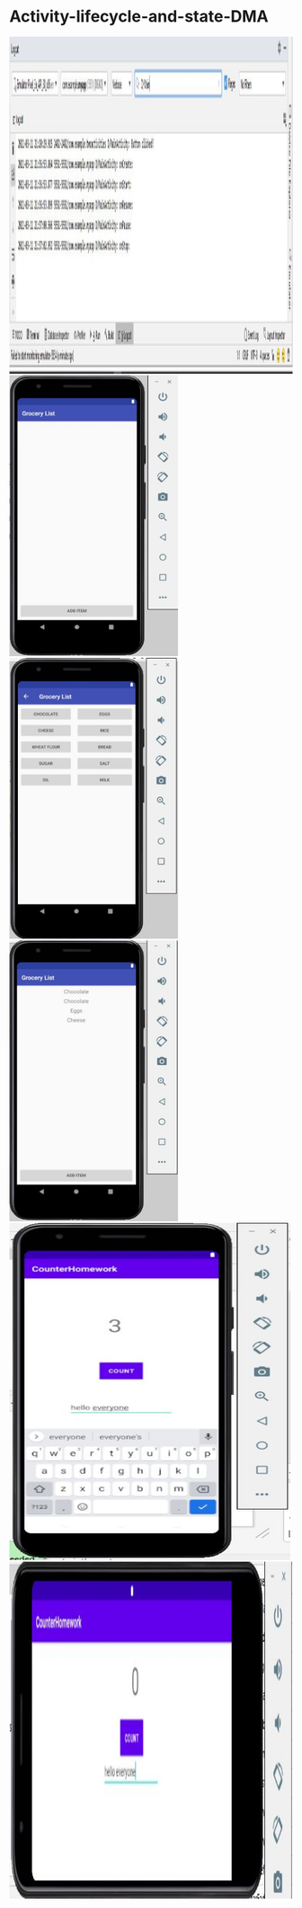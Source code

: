 # Activity-lifecycle-and-state-DMA
<img src="./task1.JPG" alt="alt text" width="1000" height="600" />
<img src="./challenge.JPG" alt="alt text" width="300" height="500" />
<img src="./challenge1.JPG" alt="alt text" width="300" height="500" />
<img src="./challenge2.JPG" alt="alt text" width="300" height="500" />
<img src="./homework.JPG" alt="alt text" width="500" height="600" />
<img src="./homework1.JPG" alt="alt text" width="1000" height="600" />
